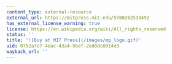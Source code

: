 ```yaml
---
content_type: external-resource
external_url: https://mitpress.mit.edu/9780262533492
has_external_license_warning: true
license: https://en.wikipedia.org/wiki/All_rights_reserved
status: ''
title: '![Buy at MIT Press](/images/mp_logo.gif)'
uid: 0752a7e7-4eac-43a4-9bef-2ed8dc8014d3
wayback_url: ''
---
```

